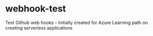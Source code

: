 # webhook-test
Test Github web hooks - initially created for Azure Learning path on creating serverless applications
